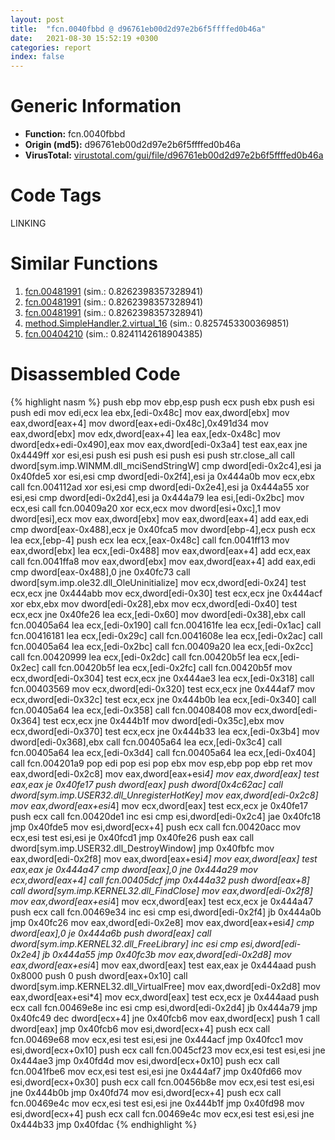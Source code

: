 ```yaml
---
layout: post
title:  "fcn.0040fbbd @ d96761eb00d2d97e2b6f5ffffed0b46a"
date:   2021-08-30 15:52:19 +0300
categories: report
index: false
---
```


# Generic Information
- **Function:** fcn.0040fbbd
- **Origin (md5):** d96761eb00d2d97e2b6f5ffffed0b46a
- **VirusTotal:** [virustotal.com/gui/file/d96761eb00d2d97e2b6f5ffffed0b46a][virustotal_ref]

# Code Tags
<span class="tag" id="LINKING">LINKING</span>


# Similar Functions

1. [fcn.00481991][similar_1_ref] (sim.: 0.8262398357328941)
2. [fcn.00481991][similar_2_ref] (sim.: 0.8262398357328941)
3. [fcn.00481991][similar_3_ref] (sim.: 0.8262398357328941)
4. [method.SimpleHandler.2.virtual\_16][similar_4_ref] (sim.: 0.8257453300369851)
5. [fcn.00404210][similar_5_ref] (sim.: 0.8241142618904385)


# Disassembled Code

{% highlight nasm %}
push ebp
mov ebp,esp
push ecx
push ebx
push esi
push edi
mov edi,ecx
lea ebx,[edi-0x48c]
mov eax,dword[ebx]
mov eax,dword[eax+4]
mov dword[eax+edi-0x48c],0x491d34
mov eax,dword[ebx]
mov edx,dword[eax+4]
lea eax,[edx-0x48c]
mov dword[edx+edi-0x490],eax
mov eax,dword[edi-0x3a4]
test eax,eax
jne 0x4449ff
xor esi,esi
push esi
push esi
push esi
push str.close_all
call dword[sym.imp.WINMM.dll_mciSendStringW]
cmp dword[edi-0x2c4],esi
ja 0x40fde5
xor esi,esi
cmp dword[edi-0x2f4],esi
ja 0x444a0b
mov ecx,ebx
call fcn.004112ad
xor esi,esi
cmp dword[edi-0x2e4],esi
ja 0x444a55
xor esi,esi
cmp dword[edi-0x2d4],esi
ja 0x444a79
lea esi,[edi-0x2bc]
mov ecx,esi
call fcn.00409a20
xor ecx,ecx
mov dword[esi+0xc],1
mov dword[esi],ecx
mov eax,dword[ebx]
mov eax,dword[eax+4]
add eax,edi
cmp dword[eax-0x488],ecx
je 0x40fca5
mov dword[ebp-4],ecx
push ecx
lea ecx,[ebp-4]
push ecx
lea ecx,[eax-0x48c]
call fcn.0041ff13
mov eax,dword[ebx]
lea ecx,[edi-0x488]
mov eax,dword[eax+4]
add ecx,eax
call fcn.0041ffa8
mov eax,dword[ebx]
mov eax,dword[eax+4]
add eax,edi
cmp dword[eax-0x488],0
jne 0x40fc73
call dword[sym.imp.ole32.dll_OleUninitialize]
mov ecx,dword[edi-0x24]
test ecx,ecx
jne 0x444abb
mov ecx,dword[edi-0x30]
test ecx,ecx
jne 0x444acf
xor ebx,ebx
mov dword[edi-0x28],ebx
mov ecx,dword[edi-0x40]
test ecx,ecx
jne 0x40fe26
lea ecx,[edi-0x60]
mov dword[edi-0x38],ebx
call fcn.00405a64
lea ecx,[edi-0x190]
call fcn.004161fe
lea ecx,[edi-0x1ac]
call fcn.00416181
lea ecx,[edi-0x29c]
call fcn.0041608e
lea ecx,[edi-0x2ac]
call fcn.00405a64
lea ecx,[edi-0x2bc]
call fcn.00409a20
lea ecx,[edi-0x2cc]
call fcn.00420999
lea ecx,[edi-0x2dc]
call fcn.00420b5f
lea ecx,[edi-0x2ec]
call fcn.00420b5f
lea ecx,[edi-0x2fc]
call fcn.00420b5f
mov ecx,dword[edi-0x304]
test ecx,ecx
jne 0x444ae3
lea ecx,[edi-0x318]
call fcn.00403569
mov ecx,dword[edi-0x320]
test ecx,ecx
jne 0x444af7
mov ecx,dword[edi-0x32c]
test ecx,ecx
jne 0x444b0b
lea ecx,[edi-0x340]
call fcn.00405a64
lea ecx,[edi-0x358]
call fcn.00408408
mov ecx,dword[edi-0x364]
test ecx,ecx
jne 0x444b1f
mov dword[edi-0x35c],ebx
mov ecx,dword[edi-0x370]
test ecx,ecx
jne 0x444b33
lea ecx,[edi-0x3b4]
mov dword[edi-0x368],ebx
call fcn.00405a64
lea ecx,[edi-0x3c4]
call fcn.00405a64
lea ecx,[edi-0x3d4]
call fcn.00405a64
lea ecx,[edi-0x404]
call fcn.004201a9
pop edi
pop esi
pop ebx
mov esp,ebp
pop ebp
ret
mov eax,dword[edi-0x2c8]
mov eax,dword[eax+esi*4]
mov eax,dword[eax]
test eax,eax
je 0x40fe17
push dword[eax]
push dword[0x4c62ac]
call dword[sym.imp.USER32.dll_UnregisterHotKey]
mov eax,dword[edi-0x2c8]
mov eax,dword[eax+esi*4]
mov ecx,dword[eax]
test ecx,ecx
je 0x40fe17
push ecx
call fcn.00420de1
inc esi
cmp esi,dword[edi-0x2c4]
jae 0x40fc18
jmp 0x40fde5
mov esi,dword[ecx+4]
push ecx
call fcn.00420acc
mov ecx,esi
test esi,esi
je 0x40fcd1
jmp 0x40fe26
push eax
call dword[sym.imp.USER32.dll_DestroyWindow]
jmp 0x40fbfc
mov eax,dword[edi-0x2f8]
mov eax,dword[eax+esi*4]
mov eax,dword[eax]
test eax,eax
je 0x444a47
cmp dword[eax],0
jne 0x444a29
mov ecx,dword[eax+4]
call fcn.00405dcf
jmp 0x444a32
push dword[eax+8]
call dword[sym.imp.KERNEL32.dll_FindClose]
mov eax,dword[edi-0x2f8]
mov eax,dword[eax+esi*4]
mov ecx,dword[eax]
test ecx,ecx
je 0x444a47
push ecx
call fcn.00469e34
inc esi
cmp esi,dword[edi-0x2f4]
jb 0x444a0b
jmp 0x40fc26
mov eax,dword[edi-0x2e8]
mov eax,dword[eax+esi*4]
cmp dword[eax],0
je 0x444a6b
push dword[eax]
call dword[sym.imp.KERNEL32.dll_FreeLibrary]
inc esi
cmp esi,dword[edi-0x2e4]
jb 0x444a55
jmp 0x40fc3b
mov eax,dword[edi-0x2d8]
mov eax,dword[eax+esi*4]
mov eax,dword[eax]
test eax,eax
je 0x444aad
push 0x8000
push 0
push dword[eax+0x10]
call dword[sym.imp.KERNEL32.dll_VirtualFree]
mov eax,dword[edi-0x2d8]
mov eax,dword[eax+esi*4]
mov ecx,dword[eax]
test ecx,ecx
je 0x444aad
push ecx
call fcn.00469e8e
inc esi
cmp esi,dword[edi-0x2d4]
jb 0x444a79
jmp 0x40fc49
dec dword[ecx+4]
jne 0x40fcb6
mov eax,dword[ecx]
push 1
call dword[eax]
jmp 0x40fcb6
mov esi,dword[ecx+4]
push ecx
call fcn.00469e68
mov ecx,esi
test esi,esi
jne 0x444acf
jmp 0x40fcc1
mov esi,dword[ecx+0x10]
push ecx
call fcn.0045cf23
mov ecx,esi
test esi,esi
jne 0x444ae3
jmp 0x40fd4d
mov esi,dword[ecx+0x10]
push ecx
call fcn.0041fbe6
mov ecx,esi
test esi,esi
jne 0x444af7
jmp 0x40fd66
mov esi,dword[ecx+0x30]
push ecx
call fcn.00456b8e
mov ecx,esi
test esi,esi
jne 0x444b0b
jmp 0x40fd74
mov esi,dword[ecx+4]
push ecx
call fcn.00469e4c
mov ecx,esi
test esi,esi
jne 0x444b1f
jmp 0x40fd98
mov esi,dword[ecx+4]
push ecx
call fcn.00469e4c
mov ecx,esi
test esi,esi
jne 0x444b33
jmp 0x40fdac
{% endhighlight %}


[similar_1_ref]: /report/fcn.00481991@152885a790b99953ce23874f0947b7bd
[similar_2_ref]: /report/fcn.00481991@912f1d013a0d6151bc7a7cef6da1b2a0
[similar_3_ref]: /report/fcn.00481991@fb9b7d22bc1c143ac66b0575cbdd088d
[similar_4_ref]: /report/method.SimpleHandler.2.virtual_16@ba86269e5231930ee4def4088ddb8d19
[similar_5_ref]: /report/fcn.00404210@065d95e046989885ac0aa05648eeda39
[virustotal_ref]: https://www.virustotal.com/gui/file/d96761eb00d2d97e2b6f5ffffed0b46a